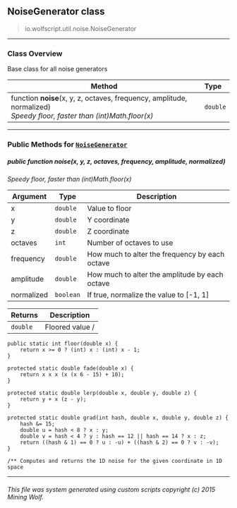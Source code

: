 ## NoiseGenerator __class__

>io.wolfscript.util.noise.NoiseGenerator

---

### Class Overview

Base class for all noise generators

Method | Type   
--- | :--- 
 function __noise__(x, y, z, octaves, frequency, amplitude, normalized) <br> _Speedy floor, faster than (int)Math.floor(x)_ | `double`



---


### Public Methods for [`NoiseGenerator`](NoiseGenerator.md)

##### <a id='noise'></a>public  function __noise__(x, y, z, octaves, frequency, amplitude, normalized)

_Speedy floor, faster than (int)Math.floor(x)_

Argument | Type | Description  
--- | --- | --- 
x | `double` | Value to floor
y | `double` | Y coordinate
z | `double` | Z coordinate
octaves | `int` | Number of octaves to use
frequency | `double` | How much to alter the frequency by each octave
amplitude | `double` | How much to alter the amplitude by each octave
normalized | `boolean` | If true, normalize the value to [-1, 1]

Returns | Description
--- | --- 
`double` | Floored value /
    public static int floor(double x) {
        return x >= 0 ? (int) x : (int) x - 1;
    }

    protected static double fade(double x) {
        return x x x (x (x 6 - 15) + 10);
    }

    protected static double lerp(double x, double y, double z) {
        return y + x (z - y);
    }

    protected static double grad(int hash, double x, double y, double z) {
        hash &= 15;
        double u = hash < 8 ? x : y;
        double v = hash < 4 ? y : hash == 12 || hash == 14 ? x : z;
        return ((hash & 1) == 0 ? u : -u) + ((hash & 2) == 0 ? v : -v);
    }

    /** Computes and returns the 1D noise for the given coordinate in 1D space


---


###### This file was system generated using custom scripts copyright (c) 2015 Mining Wolf.
	

